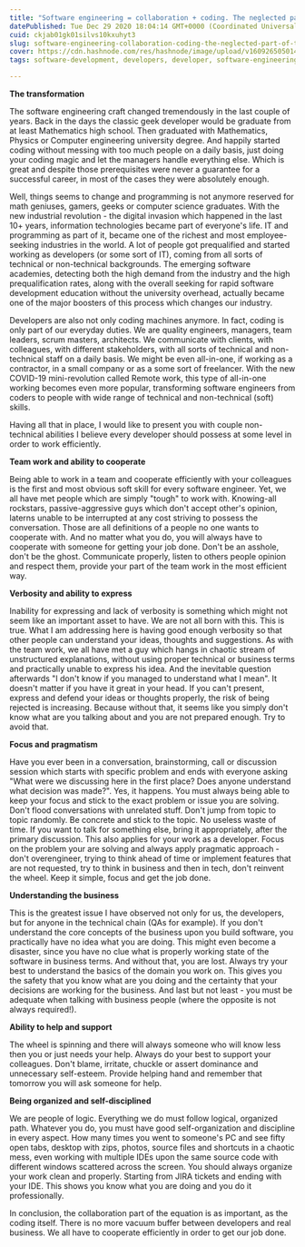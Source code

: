 ```yaml
---
title: "Software engineering = collaboration + coding. The neglected part of the equation."
datePublished: Tue Dec 29 2020 18:04:14 GMT+0000 (Coordinated Universal Time)
cuid: ckjab01gk01silvs10kxuhyt3
slug: software-engineering-collaboration-coding-the-neglected-part-of-the-equation
cover: https://cdn.hashnode.com/res/hashnode/image/upload/v1609265050142/LCT5eCKUP.jpeg
tags: software-development, developers, developer, software-engineering

---
```


**The transformation**

The software engineering craft changed tremendously in the last couple of years. Back in the days the classic geek developer would be graduate from at least Mathematics high school. Then graduated with Mathematics, Physics or Computer engineering university degree. And happily started coding without messing with too much people on a daily basis, just doing your coding magic and let the managers handle everything else. Which is great and despite those prerequisites were never a guarantee for a successful career, in most of the cases they were absolutely enough. 

Well, things seems to change and programming is not anymore  reserved for math geniuses, gamers, geeks or computer science graduates. With the new industrial revolution - the digital invasion which happened in the last 10+ years, information technologies became part of everyone's life. IT and programming as part of it, became one of the richest and most employee-seeking industries in the world. A lot of people got prequalified and started working as developers (or some sort of IT), coming from all sorts of technical or non-technical backgrounds. The emerging software academies, detecting both the high demand from the industry and the high prequalification rates, along with the overall seeking for rapid software development education without the university overhead, actually became one of the major boosters of this process which changes our industry.

Developers are also not only coding machines anymore. In fact, coding is only part of our everyday duties. We are quality engineers, managers, team leaders, scrum masters, architects. We communicate with clients, with colleagues, with different stakeholders, with all sorts of technical and non-technical staff on a daily basis. We might be even all-in-one, if working as a contractor, in a small company or as a some sort of freelancer. With the new COVID-19 mini-revolution called Remote work, this type of all-in-one working becomes even more popular, transforming software engineers from coders to people with wide range of technical and non-technical (soft) skills.

Having all that in place, I would like to present you with couple non-technical abilities I believe every developer should possess at some level in order to work efficiently.

**Team work and ability to cooperate**

Being able to work in a team and cooperate efficiently with your colleagues is the first and most obvious soft skill for every software engineer. Yet, we all have met people which are simply "tough" to work with. Knowing-all rockstars, passive-aggressive guys which don't accept other's opinion, laterns unable to be interrupted at any cost striving to possess the conversation. Those are all definitions of a people no one wants to cooperate with. And no matter what you do, you will always have to cooperate with someone for getting your job done. Don't be an asshole, don't be the ghost. Communicate properly, listen to others people opinion and respect them, provide your part of the team work in the most efficient way.

**Verbosity and ability to express**

Inability for expressing and lack of verbosity is something which might not seem like an important asset to have. We are not all born with this. This is true. What I am addressing here is having good enough verbosity so that other people can understand your ideas, thoughts and suggestions. As with the team work, we all have met a guy which hangs in chaotic stream of unstructured explanations, without using proper technical or business terms and practically unable to express his idea. And the inevitable question afterwards "I don't know if you managed to understand what I mean". It doesn't matter if you have it great in your head. If you can't present, express and defend your ideas or thoughts properly, the risk of being rejected is increasing. Because without that, it seems like you simply don't know what are you talking about and you are not prepared enough. Try to avoid that.

**Focus and pragmatism**

Have you ever been in a conversation, brainstorming, call or discussion session which starts with specific problem and ends with everyone asking "What were we discussing here in the first place? Does anyone understand what decision was made?". Yes, it happens. You must always being able to keep your focus and stick to the exact problem or issue you are solving. Don't flood conversations with unrelated stuff. Don't jump from topic to topic randomly. Be concrete and stick to the topic. No useless waste of time. If you want to talk for something else, bring it appropriately, after the primary discussion. This also applies for your work as a developer. Focus on the problem your are solving and always apply pragmatic approach - don't overengineer, trying to think ahead of time or implement features that are not requested, try to think in business and then in tech, don't reinvent the wheel. Keep it simple, focus and get the job done.

**Understanding the business**

This is the greatest issue I have observed not only for us, the developers, but for anyone in the technical chain (QAs for example). If you don't understand the core concepts of the business upon you build software, you practically have no idea what you are doing. This might even become a disaster, since you have no clue what is properly working state of the software in business terms. And without that, you are lost. Always try your best to understand the basics of the domain you work on. This gives you the safety that you know what are you doing and the certainty that your decisions are working for the business. And last but not least - you must be adequate when talking with business people (where the opposite is not always required!).

**Ability to help and support**

The wheel is spinning and there will always someone who will know less then you or just needs your help. Always do your best to support your colleagues. Don't blame, irritate, chuckle or assert dominance and unnecessary self-esteem. Provide helping hand and remember that tomorrow you will ask someone for help.

**Being organized and self-disciplined**

We are people of logic. Everything we do must follow logical, organized path. Whatever you do, you must have good self-organization and discipline in every aspect. How many times you went to someone's PC and see fifty open tabs, desktop with zips, photos, source files and shortcuts in a chaotic mess, even working with multiple IDEs upon the same source code with different windows scattered across the screen. You should always organize your work clean and properly. Starting from JIRA tickets and ending with your IDE. This shows you know what you are doing and you do it professionally.

In conclusion, the collaboration part of the equation is as important, as the coding itself. There is no more vacuum buffer between developers and real business. We all have to cooperate efficiently in order to get our job done.


